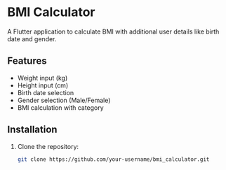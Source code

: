 # BMI Calculator

A Flutter application to calculate BMI with additional user details like birth date and gender.

## Features
- Weight input (kg)
- Height input (cm)
- Birth date selection
- Gender selection (Male/Female)
- BMI calculation with category

## Installation
1. Clone the repository:
   ```bash
   git clone https://github.com/your-username/bmi_calculator.git
